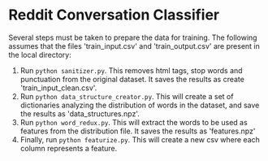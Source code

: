 # Reddit Conversation Classifier

Several steps must be taken to prepare the data for training. The following assumes that the files 'train_input.csv' and 'train_output.csv' are present in the local directory:

1. Run `python sanitizer.py`. This removes html tags, stop words and punctuation from the original dataset. It saves the results as create 'train_input_clean.csv'.
2. Run `python data_structure_creator.py`. This will create a set of dictionaries analyzing the distribution of words in the dataset, and save the results as 'data_structures.npz'.
3. Run `python word_redux.py`. This will extract the words to be used as features from the distribution file. It saves the results as 'features.npz'
4. Finally, run `python featurize.py`. This will create a new csv where each column represents a feature.
